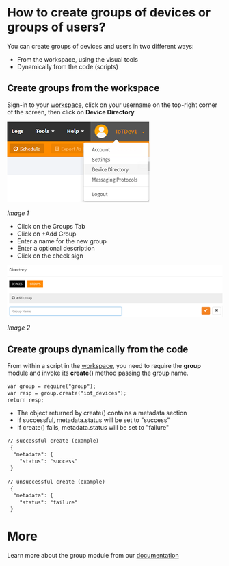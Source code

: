 # How to create groups of devices or groups of users?

You can create groups of devices and users in two different ways:
- From the workspace, using the visual tools
- Dynamically from the code (scripts)

## Create groups from the workspace

Sign-in to your [workspace](https://www.scriptr.io/workspace), click on your username on the top-right corner of the screen, 
then  click on **Device Directory**

![Device Directory](./images/device_directory.png)

*Image 1*

- Click on the Groups Tab
- Click on +Add Group
- Enter a name for the new group
- Enter a optional description
- Click on the check sign

![Create a group](./images/add_group.png)

*Image 2*

## Create groups dynamically from the code

From within a script in the [workspace](https://www.scriptr.io/workspace), you need to require the **group** module and invoke its **create()** method passing the group name. 

```
var group = require("group");
var resp = group.create("iot_devices");
return resp;
```

- The object returned by create() contains a metadata section 
- If successful, metadata.status will be set to "success"
- If create() fails, metadata.status will be set to "failure" 

```
// successful create (example)
 {
  "metadata": {
    "status": "success"
 }
    
// unsuccessful create (example)
 {
  "metadata": {
    "status": "failure"
 }
```

# More

Learn more about the group module from our [documentation](https://www.scriptr.io/documentation#documentation-group-modulegroupModule)
